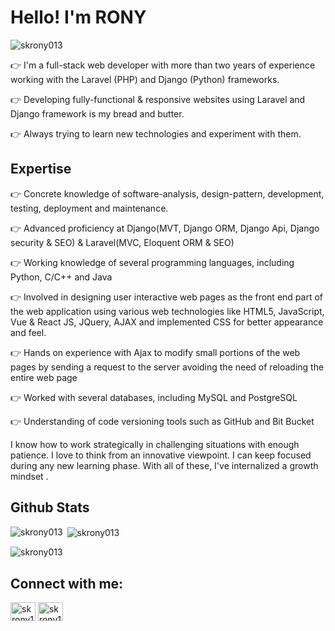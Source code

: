 <h1 align="left">Hello! I'm RONY</h1>
<p align="left"> <img src="https://komarev.com/ghpvc/?username=skrony013&label=Profile%20views&color=0e75b6&style=flat" alt="skrony013" /> </p>
  <p>👉 I'm a full-stack web developer with more than two years of experience working with the Laravel (PHP) and Django (Python) frameworks.</p>
  <p>👉 Developing fully-functional & responsive websites using Laravel and Django framework is my bread and butter.</p>
  <p>👉 Always trying to learn new technologies and experiment with them.</p>
  
<h2 align="left">Expertise</h2>
  <p>👉 Concrete knowledge of software-analysis, design-pattern, development, testing, deployment and maintenance.</p>
  <p>👉 Advanced proficiency at Django(MVT, Django ORM, Django Api, Django security & SEO) & Laravel(MVC, Eloquent ORM & SEO)</p>
  <p>👉 Working knowledge of several programming languages, including Python, C/C++ and Java</p>
  <p>👉 Involved in designing user interactive web pages as the front end part of the web application using various web technologies like HTML5, JavaScript, Vue & React JS, JQuery, AJAX and implemented CSS for better appearance and feel.</p>
  <p>👉 Hands on experience with Ajax to modify small portions of the web pages by sending a request to the server
avoiding the need of reloading the entire web page</p>
  <p>👉 Worked with several databases, including MySQL and PostgreSQL</p>
  <p>👉 Understanding of code versioning tools such as GitHub and Bit Bucket</p>

I know how to work strategically in challenging situations with enough patience. I love to think from an innovative viewpoint. I can keep focused during any new learning phase. With all of these, I've internalized a growth mindset .

<h2 align="left">Github Stats</h2>

<p><img align="left" src="https://github-readme-stats.vercel.app/api/top-langs?username=skrony013&show_icons=true&locale=en&layout=compact" alt="skrony013" /></p>

<p>&nbsp;<img align="center" src="https://github-readme-stats.vercel.app/api?username=skrony013&show_icons=true&locale=en" alt="skrony013" /></p>

<p><img align="center" src="https://github-readme-streak-stats.herokuapp.com/?user=skrony013&" alt="skrony013" /></p>

<h2 align="left">Connect with me:</h2>
<p align="left">
<a href="https://fb.com/skrony13" target="blank"><img align="center" src="https://cdn.jsdelivr.net/npm/simple-icons@3.0.1/icons/facebook.svg" alt="skrony13" height="30" width="40" /></a>
<a href="https://www.linkedin.com/in/skrony13/" target="blank"><img align="center" src="https://cdn.jsdelivr.net/npm/simple-icons@3.0.1/icons/linkedin.svg" alt="skrony13" height="30" width="40" /></a>
</p>
